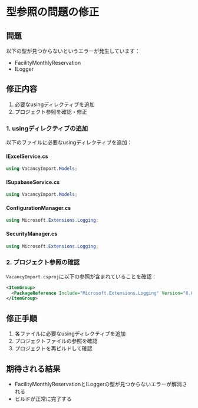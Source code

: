 # 型参照の問題の修正

## 問題
以下の型が見つからないというエラーが発生しています：
- FacilityMonthlyReservation
- ILogger

## 修正内容
1. 必要なusingディレクティブを追加
2. プロジェクト参照を確認・修正

### 1. usingディレクティブの追加
以下のファイルに必要なusingディレクティブを追加：

#### IExcelService.cs
```csharp
using VacancyImport.Models;
```

#### ISupabaseService.cs
```csharp
using VacancyImport.Models;
```

#### ConfigurationManager.cs
```csharp
using Microsoft.Extensions.Logging;
```

#### SecurityManager.cs
```csharp
using Microsoft.Extensions.Logging;
```

### 2. プロジェクト参照の確認
`VacancyImport.csproj`に以下の参照が含まれていることを確認：
```xml
<ItemGroup>
  <PackageReference Include="Microsoft.Extensions.Logging" Version="8.0.0" />
</ItemGroup>
```

## 修正手順
1. 各ファイルに必要なusingディレクティブを追加
2. プロジェクトファイルの参照を確認
3. プロジェクトを再ビルドして確認

## 期待される結果
- FacilityMonthlyReservationとILoggerの型が見つからないエラーが解消される
- ビルドが正常に完了する 